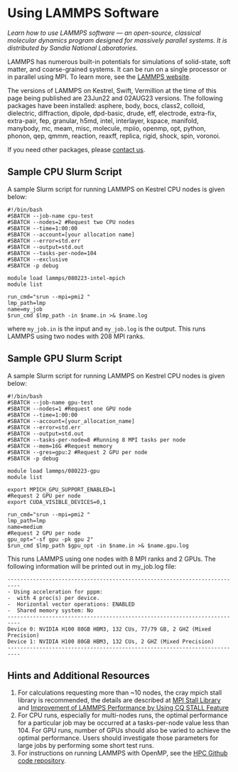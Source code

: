 # Using LAMMPS Software

*Learn how to use LAMMPS software — an open-source, classical molecular dynamics program designed for massively parallel systems. It is distributed by Sandia National Laboratories.*

LAMMPS has numerous built-in potentials for simulations of solid-state, soft matter, and coarse-grained systems. It can be run on a single processor or in parallel using MPI. To learn more, see the [LAMMPS website](https://www.lammps.org/#gsc.tab=0). 

The versions of LAMMPS on Kestrel, Swift, Vermillion at the time of this page being published are 23Jun22 and 02AUG23 versions. The following packages have been installed: asphere, body, bocs, class2, colloid, dielectric, diffraction, dipole, dpd-basic, drude, eff, electrode, extra-fix, extra-pair, fep, granular, h5md, intel, interlayer, kspace, manifold, manybody, mc, meam, misc, molecule, mpiio, openmp, opt, python, phonon, qep, qmmm, reaction, reaxff, replica, rigid, shock, spin, voronoi.

If you need other packages, please [contact us](mailto:HPC-Help@nrel.gov). 

## Sample CPU Slurm Script 
A sample Slurm script for running LAMMPS on Kestrel CPU nodes is given below:

```
#!/bin/bash
#SBATCH --job-name cpu-test
#SBATCH --nodes=2 #Request two CPU nodes
#SBATCH --time=1:00:00
#SBATCH --account=[your allocation name]
#SBATCH --error=std.err
#SBATCH --output=std.out
#SBATCH --tasks-per-node=104
#SBATCH --exclusive
#SBATCH -p debug

module load lammps/080223-intel-mpich
module list

run_cmd="srun --mpi=pmi2 "
lmp_path=lmp
name=my_job
$run_cmd $lmp_path -in $name.in >& $name.log
```

where `my_job.in` is the input and `my_job.log` is the output. This runs LAMMPS using two nodes with 208 MPI ranks. 

## Sample GPU Slurm Script 
A sample Slurm script for running LAMMPS on Kestrel CPU nodes is given below:

```
#!/bin/bash
#SBATCH --job-name gpu-test
#SBATCH --nodes=1 #Request one GPU node
#SBATCH --time=1:00:00
#SBATCH --account=[your_allocation_name]
#SBATCH --error=std.err
#SBATCH --output=std.out
#SBATCH --tasks-per-node=8 #Running 8 MPI tasks per node
#SBATCH --mem=16G #Request memory
#SBATCH --gres=gpu:2 #Request 2 GPU per node
#SBATCH -p debug

module load lammps/080223-gpu
module list

export MPICH_GPU_SUPPORT_ENABLED=1
#Request 2 GPU per node
export CUDA_VISIBLE_DEVICES=0,1 

run_cmd="srun --mpi=pmi2 "
lmp_path=lmp
name=medium
#Request 2 GPU per node
gpu_opt="-sf gpu -pk gpu 2"
$run_cmd $lmp_path $gpu_opt -in $name.in >& $name.gpu.log
```

This runs LAMMPS using one nodes with 8 MPI ranks and 2 GPUs. The following information will be printed out in my_job.log file:
```
--------------------------------------------------------------------------
- Using acceleration for pppm:
-  with 4 proc(s) per device.
-  Horizontal vector operations: ENABLED
-  Shared memory system: No
--------------------------------------------------------------------------
Device 0: NVIDIA H100 80GB HBM3, 132 CUs, 77/79 GB, 2 GHZ (Mixed Precision)
Device 1: NVIDIA H100 80GB HBM3, 132 CUs, 2 GHZ (Mixed Precision)
--------------------------------------------------------------------------
```

## Hints and Additional Resources
1. For calculations requesting more than ~10 nodes, the cray mpich stall library is recommended, the details are described at [MPI Stall Library](https://nrel.github.io/HPC/Documentation/Systems/Kestrel/Running/performancerecs/#mpi-stall-library) and [Improvement of LAMMPS Performance by Using CQ STALL Feature](https://github.nrel.gov/hlong/lammps_stall)
3. For CPU runs, especially for multi-nodes runs, the optimal performance for a particular job may be occurred at a tasks-per-node value less than 104. For GPU runs, number of GPUs should also be varied to achieve the optimal performance. Users should investigate those parameters for large jobs by performing some short test runs.
4. For instructions on running LAMMPS with OpenMP, see the [HPC Github code repository](https://github.com/NREL/HPC/tree/master/applications/lammps).



